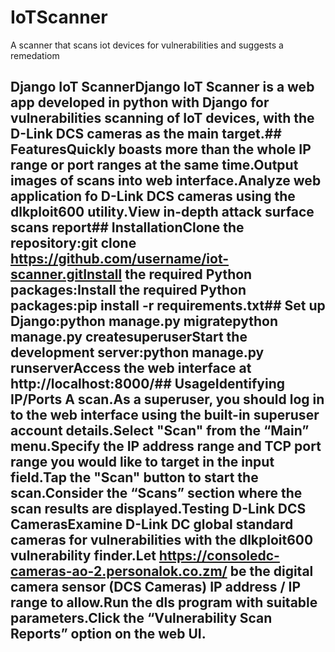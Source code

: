 # IoTScanner
A scanner that scans iot devices for vulnerabilities and suggests a remedatiom


## Django IoT ScannerDjango IoT Scanner is a web app developed in python with Django for vulnerabilities scanning of IoT devices, with the D-Link DCS cameras as the main target.## FeaturesQuickly boasts more than the whole IP range or port ranges at the same time.Output images of scans into web interface.Analyze web application fo D-Link DCS cameras using the dlkploit600 utility.View in-depth attack surface scans report## InstallationClone the repository:git clone https://github.com/username/iot-scanner.gitInstall the required Python packages:Install the required Python packages:pip install -r requirements.txt## Set up Django:python manage.py migratepython manage.py createsuperuserStart the development server:python manage.py runserverAccess the web interface at http://localhost:8000/## UsageIdentifying IP/Ports A scan.As a superuser, you should log in to the web interface using the built-in superuser account details.Select "Scan" from the “Main” menu.Specify the IP address range and TCP port range you would like to target in the input field.Tap the "Scan" button to start the scan.Consider the “Scans” section where the scan results are displayed.Testing D-Link DCS CamerasExamine D-Link DC global standard cameras for vulnerabilities with the dlkploit600 vulnerability finder.Let https://consoledc-cameras-ao-2.personalok.co.zm/ be the digital camera sensor (DCS Cameras) IP address / IP range to allow.Run the dls program with suitable parameters.Click the “Vulnerability Scan Reports” option on the web UI.